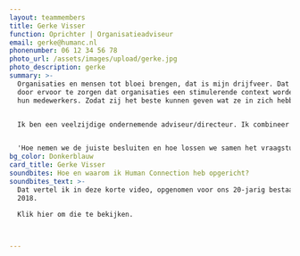 ```yaml
---
layout: teammembers
title: Gerke Visser
function: Oprichter | Organisatieadviseur
email: gerke@humanc.nl
phonenumber: 06 12 34 56 78
photo_url: /assets/images/upload/gerke.jpg
photo_description: gerke
summary: >-
  Organisaties en mensen tot bloei brengen, dat is mijn drijfveer. Dat doe ik
  door ervoor te zorgen dat organisaties een stimulerende context worden voor
  hun medewerkers. Zodat zij het beste kunnen geven wat ze in zich hebben. ​


  Ik ben een veelzijdige ondernemende adviseur/directeur. Ik combineer scherpte met een warme mensgerichte aanpak. In complexe (re)organisatie vraagstukken help ik door het aandragen en kaderen van de juiste processtappen. ​


  'Hoe nemen we de juiste besluiten en hoe lossen we samen het vraagstuk op?' Als het lijkt alsof de puzzelstukken vanzelf in elkaar vallen, dan heb ik mijn werk goed gedaan.
bg_color: Donkerblauw
card_title: Gerke Visser
soundbites: Hoe en waarom ik Human Connection heb opgericht?
soundbites_text: >-
  Dat vertel ik ​in deze korte video, opgenomen voor ons 20-jarig bestaan in
  2018. ​

  Klik hier om die te bekijken.​


  ​
---
```


